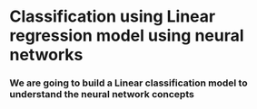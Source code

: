 # Classification using Linear regression model using neural networks

### We are going to build a Linear classification model to understand the neural network concepts 

